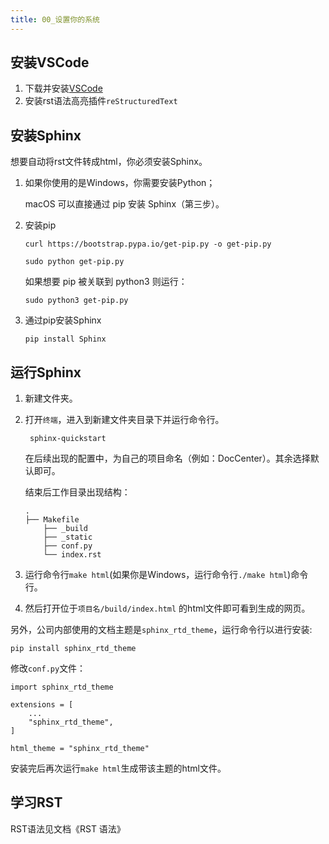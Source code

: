 ```yaml
---
title: 00_设置你的系统
---
```

## 安装VSCode

1. 下载并安装[VSCode](https://code.visualstudio.com/)
2. 安装rst语法高亮插件`reStructuredText`

## 安装Sphinx

想要自动将rst文件转成html，你必须安装Sphinx。

1. 如果你使用的是Windows，你需要安装Python；

   macOS 可以直接通过 pip 安装 Sphinx（第三步）。

2. 安装pip

   ```
   curl https://bootstrap.pypa.io/get-pip.py -o get-pip.py
   ```

   ```
   sudo python get-pip.py
   ```

   如果想要 pip 被关联到 python3 则运行：

   ```
   sudo python3 get-pip.py
   ```

3. 通过pip安装Sphinx

   ```
   pip install Sphinx
   ```

## 运行Sphinx

1. 新建文件夹。

2. 打开`终端`，进入到新建文件夹目录下并运行命令行。

   ```
    sphinx-quickstart
   ```

   在后续出现的配置中，为自己的项目命名（例如：DocCenter）。其余选择默认即可。

   结束后工作目录出现结构：

   ```
   .
   ├── Makefile
       ├── _build
       ├── _static
       ├── conf.py
       └── index.rst
   ```

3. 运行命令行`make html`(如果你是Windows，运行命令行`./make html`)命令行。

4. 然后打开位于`项目名/build/index.html` 的html文件即可看到生成的网页。

另外，公司内部使用的文档主题是`sphinx_rtd_theme`，运行命令行以进行安装:

```
pip install sphinx_rtd_theme
```

修改`conf.py`文件：

```
import sphinx_rtd_theme

extensions = [
    ...
    "sphinx_rtd_theme",
]

html_theme = "sphinx_rtd_theme"
```

安装完后再次运行`make html`生成带该主题的html文件。

## 学习RST

RST语法见文档《RST 语法》
